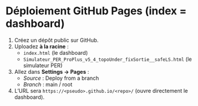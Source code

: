# Déploiement GitHub Pages (index = dashboard)

1. Créez un dépôt public sur GitHub.
2. Uploadez **à la racine** :
   - `index.html` (le dashboard)
   - `Simulateur_PER_ProPlus_v5_4_topoUnder_fixSortie__safeLS.html` (le simulateur PER)
3. Allez dans **Settings → Pages** :
   - *Source* : Deploy from a branch
   - *Branch* : main / root
4. L’URL sera `https://<pseudo>.github.io/<repo>/` (ouvre directement le dashboard).
